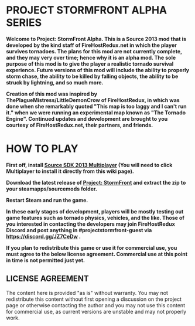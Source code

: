 <h1>PROJECT STORMFRONT ALPHA SERIES</h1>

<b>Welcome to Project: StormFront Alpha. This is a Source 2013 mod that is developed by the kind staff of FireHostRedux.net in which the player survives tornadoes.
The plans for this mod are not currently complete, and they may very over time; hence why it is an alpha mod. The sole purpose of this mod is to give the player a realistic tornado survival experience.
Future versions of this mod will include the ability to properly storm chase, the ability to be killed by falling objects, the ability to be struck by lightning, and so much more.

Creation of this mod was inspired by ThePlagueMistress/LittleDemonCrow of FireHostRedux, in which was done when she remarkably quoted "This map is too laggy and I can't run it." when we were running an experimental map known as "The Tornado Engine".
Continued updates and development are brought to you courtesy of FireHostRedux.net, their partners, and friends.
</b>

<h1> HOW TO PLAY </h1>
<b>First off, install <a href="https://developer.valvesoftware.com/wiki/Source_SDK_2013">Source SDK 2013 Multiplayer</a> (You will need to click Multiplayer to install it directly from this wiki page).

Download the latest release of <a href="https://github.com/Dovahkiin-Warrior/ProjectStormFront">Project: StormFront</a> and extract the zip to your steamapps/sourcemods folder.

Restart Steam and run the game.

In these early stages of development, players will be mostly testing out game features such as tornado physics, vehicles, and the like. Those of you interested in contacting the developers may join FireHostRedux Discord and post anything in #projectstormfront-guest via https://discord.gg/JZ7CeDw .

If you plan to redistribute this game or use it for commercial use, you must agree to the below license agreement. Commercial use at this point in time is not permitted just yet.

</b>
<h2>LICENSE AGREEMENT</h2>
<p>The content here is provided "as is" without warranty. You may not redistribute this content without first opening a discussion on the project page or otherwise contacting the author and you may not use this content for commercial use, as current versions are unstable and may not properly work.
</p>